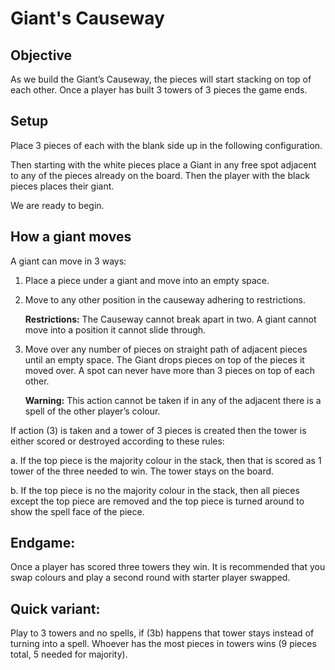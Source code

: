 # Giant's Causeway

## Objective

As we build the Giant’s Causeway, the pieces will start stacking on top of each other. Once a player has built 3 towers of 3 pieces the game ends.

## Setup

Place 3 pieces of each with the blank side up in the following configuration.

Then starting with the white pieces place a Giant in any free spot adjacent to any of the pieces already on the board. Then the player with the black pieces places their giant.

We are ready to begin.

## How a giant moves

A giant can move in 3 ways:

1. Place a piece under a giant and move into an empty space.

2. Move to any other position in the causeway adhering to restrictions.

	**Restrictions:**
	The Causeway cannot break apart in two. A giant cannot move into a position it cannot slide through.

3. Move over any number of pieces on straight path of adjacent pieces until an empty space. The Giant drops pieces on top of the pieces it moved over. A spot can never have more than 3 pieces on top of each other. 

	**Warning:**
	This action cannot be taken if in any of the adjacent there is a spell of the other player’s colour.

If action (3) is taken and a tower of 3 pieces is created then the tower is either scored or destroyed according to these rules:

a.     If the top piece is the majority colour in the stack, then that is scored as 1 tower of the three needed to win. The tower stays on the board.
	
b. If the top piece is no the majority colour in the stack, then all pieces except the top piece are removed and the top piece is turned around to show the spell face of the piece.

## Endgame:

Once a player has scored three towers they win. It is recommended that you swap colours and play a second round with starter player swapped.

## Quick variant:

Play to 3 towers and no spells, if (3b) happens that tower stays instead of turning into a spell. Whoever has the most pieces in towers wins (9 pieces total, 5 needed for majority).

